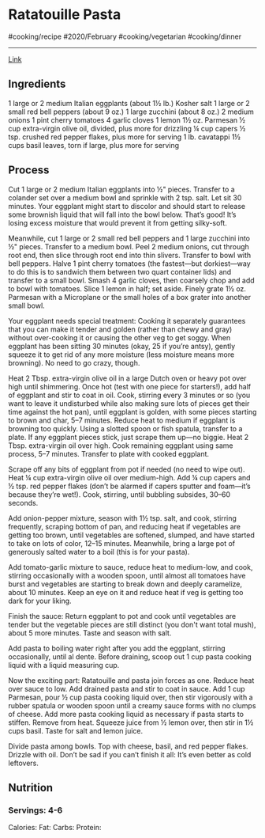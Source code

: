 # Ratatouille Pasta
#cooking/recipe #2020/February #cooking/vegetarian #cooking/dinner
- - - -
[Link](https://www.bonappetit.com/recipe/ratatouille-pasta)

## Ingredients
1 large or 2 medium Italian eggplants (about 1½ lb.)
Kosher salt
1 large or 2 small red bell peppers (about 9 oz.)
1 large zucchini (about 8 oz.)
2 medium onions
1 pint cherry tomatoes
4 garlic cloves
1 lemon
1½ oz. Parmesan
½ cup extra-virgin olive oil, divided, plus more for drizzling
¼ cup capers
½ tsp. crushed red pepper flakes, plus more for serving
1 lb. cavatappi
1½ cups basil leaves, torn if large, plus more for serving

## Process
Cut 1 large or 2 medium Italian eggplants into ½" pieces. Transfer to a colander set over a medium bowl and sprinkle with 2 tsp. salt. Let sit 30 minutes. Your eggplant might start to discolor and should start to release some brownish liquid that will fall into the bowl below. That’s good! It’s losing excess moisture that would prevent it from getting silky-soft.

Meanwhile, cut 1 large or 2 small red bell peppers and 1 large zucchini into ½" pieces. Transfer to a medium bowl. Peel 2 medium onions, cut through root end, then slice through root end into thin slivers. Transfer to bowl with bell peppers. Halve 1 pint cherry tomatoes (the fastest—but dorkiest—way to do this is to sandwich them between two quart container lids) and transfer to a small bowl. Smash 4 garlic cloves, then coarsely chop and add to bowl with tomatoes. Slice 1 lemon in half; set aside. Finely grate 1½ oz. Parmesan with a Microplane or the small holes of a box grater into another small bowl.

Your eggplant needs special treatment: Cooking it separately guarantees that you can make it tender and golden (rather than chewy and gray) without over-cooking it or causing the other veg to get soggy. When eggplant has been sitting 30 minutes (okay, 25 if you’re antsy), gently squeeze it to get rid of any more moisture (less moisture means more browning). No need to go crazy, though.

Heat 2 Tbsp. extra-virgin olive oil in a large Dutch oven or heavy pot over high until shimmering. Once hot (test with one piece for starters!), add half of eggplant and stir to coat in oil. Cook, stirring every 3 minutes or so (you want to leave it undisturbed while also making sure lots of pieces get their time against the hot pan), until eggplant is golden, with some pieces starting to brown and char, 5–7 minutes. Reduce heat to medium if eggplant is browning too quickly. Using a slotted spoon or fish spatula, transfer to a plate. If any eggplant pieces stick, just scrape them up—no biggie. Heat 2 Tbsp. extra-virgin oil over high. Cook remaining eggplant using same process, 5–7 minutes. Transfer to plate with cooked eggplant.

Scrape off any bits of eggplant from pot if needed (no need to wipe out). Heat ¼ cup extra-virgin olive oil over medium-high. Add ¼ cup capers and ½ tsp. red pepper flakes (don’t be alarmed if capers sputter and foam—it’s because they’re wet!). Cook, stirring, until bubbling subsides, 30–60 seconds.

Add onion-pepper mixture, season with 1½ tsp. salt, and cook, stirring frequently, scraping bottom of pan, and reducing heat if vegetables are getting too brown, until vegetables are softened, slumped, and have started to take on lots of color, 12–15 minutes. Meanwhile, bring a large pot of generously salted water to a boil (this is for your pasta).

Add tomato-garlic mixture to sauce, reduce heat to medium-low, and cook, stirring occasionally with a wooden spoon, until almost all tomatoes have burst and vegetables are starting to break down and deeply caramelize, about 10 minutes. Keep an eye on it and reduce heat if veg is getting too dark for your liking.

Finish the sauce: Return eggplant to pot and cook until vegetables are tender but the vegetable pieces are still distinct (you don't want total mush), about 5 more minutes. Taste and season with salt.

Add pasta to boiling water right after you add the eggplant, stirring occasionally, until al dente. Before draining, scoop out 1 cup pasta cooking liquid with a liquid measuring cup.

Now the exciting part: Ratatouille and pasta join forces as one. Reduce heat over sauce to low. Add drained pasta and stir to coat in sauce. Add 1 cup Parmesan, pour ½ cup pasta cooking liquid over, then stir vigorously with a rubber spatula or wooden spoon until a creamy sauce forms with no clumps of cheese. Add more pasta cooking liquid as necessary if pasta starts to stiffen. Remove from heat. Squeeze juice from ½ lemon over, then stir in 1½ cups basil. Taste for salt and lemon juice.

Divide pasta among bowls. Top with cheese, basil, and red pepper flakes. Drizzle with oil. Don’t be sad if you can’t finish it all: It’s even better as cold leftovers.

## Nutrition
### Servings: 4-6
Calories: 
Fat: 
Carbs: 
Protein: 